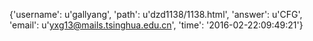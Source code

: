 {'username': u'gallyang', 'path': u'dzd1138/1138.html', 'answer': u'CFG', 'email': u'yxg13@mails.tsinghua.edu.cn', 'time': '2016-02-22:09:49:21'}
